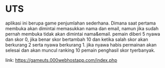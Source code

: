 # UTS
aplikasi ini berupa game penjumlahan sederhana. Dimana saat pertama membuka akan dimintai memasukkan nama dan email, namun jika sudah pernah membuka tidak akan dimintai nama&email.
pemain diberi 5 nyawa dan skor 0, jika benar skor bertambah 10 dan ketika salah skor akan berkurang 2 serta nyawa berkurang 1. jika nyawa habis permainan akan selesai dan akan muncul ranking 10 pemain penghasil skor tyerbanyak.

link: https://gameuts.000webhostapp.com/index.php
